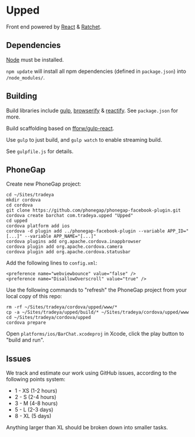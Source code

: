Upped
=====

Front end powered by [React](http://facebook.github.io/react/) & [Ratchet](http://goratchet.com/).

Dependencies
------------

[Node](http://nodejs.org/) must be installed.

`npm update` will install all npm dependencies (defined in `package.json`) into `/node_modules/`.

Building
--------

Build libraries include [gulp](http://gulpjs.com/), [browserify](http://browserify.org/) & [reactify](https://github.com/andreypopp/reactify). See `package.json` for more.

Build scaffolding based on [fforw/gulp-react](https://github.com/fforw/gulp-react).

Use `gulp` to just build, and `gulp watch` to enable streaming build.

See `gulpfile.js` for details.

PhoneGap
--------

Create new PhoneGap project:

```
cd ~/Sites/tradeya
mkdir cordova
cd cordova
git clone https://github.com/phonegap/phonegap-facebook-plugin.git
cordova create barchat com.tradeya.upped "Upped"
cd upped
cordova platform add ios
cordova -d plugin add ../phonegap-facebook-plugin --variable APP_ID="[...]" --variable APP_NAME="[...]"
cordova plugins add org.apache.cordova.inappbrowser
cordova plugin add org.apache.cordova.camera
cordova plugin add org.apache.cordova.statusbar
```

Add the following lines to `config.xml`:

```
<preference name="webviewbounce" value="false" />
<preference name="DisallowOverscroll" value="true" />
```

Use the following commands to "refresh" the PhoneGap project from your local copy of this repo:

```
rm -rf ~/Sites/tradeya/cordova/upped/www/*
cp -a ~/Sites/tradeya/upped/build/* ~/Sites/tradeya/cordova/upped/www
cd ~/Sites/tradeya/cordova/upped
cordova prepare
```

Open `platforms/ios/BarChat.xcodeproj` in Xcode, click the play button to "build and run".

Issues
-----

We track and estimate our work using GitHub issues, according to the following points system:

* 1 - XS (1-2 hours)
* 2 - S (2-4 hours)
* 3 - M (4-8 hours)
* 5 - L (2-3 days)
* 8 - XL (5 days)

Anything larger than XL should be broken down into smaller tasks.